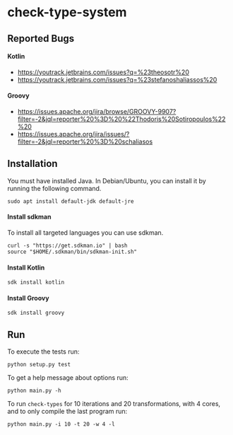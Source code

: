 check-type-system
=================

Reported Bugs
-------------

#### Kotlin

* <https://youtrack.jetbrains.com/issues?q=%23theosotr%20>
* <https://youtrack.jetbrains.com/issues?q=%23stefanoshaliassos%20>

#### Groovy

* <https://issues.apache.org/jira/browse/GROOVY-9907?filter=-2&jql=reporter%20%3D%20%22Thodoris%20Sotiropoulos%22%20>
* <https://issues.apache.org/jira/issues/?filter=-2&jql=reporter%20%3D%20schaliasos>

Installation
------------

You must have installed Java.
In Debian/Ubuntu, you can install it
by running the following command.

```
sudo apt install default-jdk default-jre
```

#### Install sdkman

To install all targeted languages you can use sdkman.

```
curl -s "https://get.sdkman.io" | bash
source "$HOME/.sdkman/bin/sdkman-init.sh"
```

#### Install Kotlin

```
sdk install kotlin
```

#### Install Groovy

```
sdk install groovy
```

Run
---

To execute the tests run:

```
python setup.py test
```

To get a help message about options run:

```
python main.py -h
```

To run `check-types` for 10 iterations and 20 transformations,
 with 4 cores, and to only compile the last program run:

```
python main.py -i 10 -t 20 -w 4 -l
```
